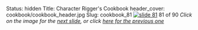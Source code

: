 Status: hidden
Title: Character Rigger's Cookbook
header_cover: cookbook/cookbook_header.jpg
Slug: cookbook_81
[![slide 81](https://dl.dropboxusercontent.com/u/2977490/presentations/cookbook/img81.jpg)](cookbook_82)
81 of 90
_Click on the image for the [next slide](cookbook_82), or click [here for the previous one](cookbook_80)_
